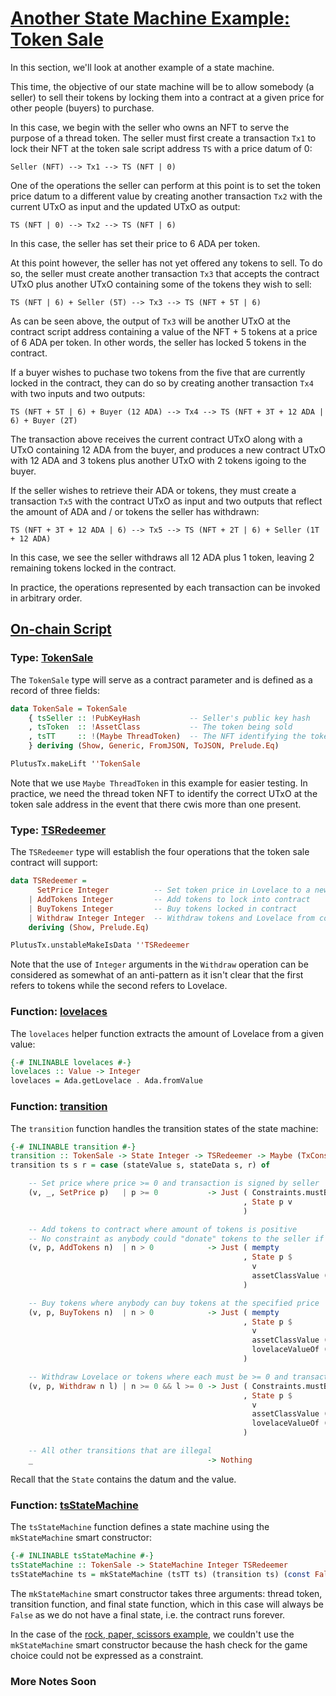 # [Another State Machine Example: Token Sale](https://youtu.be/zW3D2iM5uVg?t=52)

In this section, we'll look at another example of a state machine.

This time, the objective of our state machine will be to allow somebody (a seller) to sell their tokens by locking them into a contract at a given price for other people (buyers) to purchase.

In this case, we begin with the seller who owns an NFT to serve the purpose of a thread token. The seller must first create a transaction `Tx1` to lock their NFT at the token sale script address `TS` with a price datum of 0:

```
Seller (NFT) --> Tx1 --> TS (NFT | 0)
```

One of the operations the seller can perform at this point is to set the token price datum to a different value by creating another transaction `Tx2` with the current UTxO as input and the updated UTxO as output:

```
TS (NFT | 0) --> Tx2 --> TS (NFT | 6)
```

In this case, the seller has set their price to 6 ADA per token.

At this point however, the seller has not yet offered any tokens to sell. To do so, the seller must create another transaction `Tx3` that accepts the contract UTxO plus another UTxO containing some of the tokens they wish to sell:

```
TS (NFT | 6) + Seller (5T) --> Tx3 --> TS (NFT + 5T | 6)
```

As can be seen above, the output of `Tx3` will be another UTxO at the contract script address containing a value of the NFT + 5 tokens at a price of 6 ADA per token. In other words, the seller has locked 5 tokens in the contract.

If a buyer wishes to puchase two tokens from the five that are currently locked in the contract, they can do so by creating another transaction `Tx4` with two inputs and two outputs:

```
TS (NFT + 5T | 6) + Buyer (12 ADA) --> Tx4 --> TS (NFT + 3T + 12 ADA | 6) + Buyer (2T)
```

The transaction above receives the current contract UTxO along with a UTxO containing 12 ADA from the buyer, and produces a new contract UTxO with 12 ADA and 3 tokens plus another UTxO with 2 tokens igoing to the buyer.

If the seller wishes to retrieve their ADA or tokens, they must create a transaction `Tx5` with the contract UTxO as input and two outputs that reflect the amount of ADA and / or tokens the seller has withdrawn:

```
TS (NFT + 3T + 12 ADA | 6) --> Tx5 --> TS (NFT + 2T | 6) + Seller (1T + 12 ADA)
```

In this case, we see the seller withdraws all 12 ADA plus 1 token, leaving 2 remaining tokens locked in the contract.

In practice, the operations represented by each transaction can be invoked in arbitrary order.


## [On-chain Script](https://youtu.be/zW3D2iM5uVg?t=270)

### Type: [TokenSale](https://youtu.be/zW3D2iM5uVg?t=270)

The `TokenSale` type will serve as a contract parameter and is defined as a record of three fields:

```haskell
data TokenSale = TokenSale
    { tsSeller :: !PubKeyHash           -- Seller's public key hash
    , tsToken  :: !AssetClass           -- The token being sold
    , tsTT     :: !(Maybe ThreadToken)  -- The NFT identifying the token sale contract
    } deriving (Show, Generic, FromJSON, ToJSON, Prelude.Eq)

PlutusTx.makeLift ''TokenSale
```

Note that we use `Maybe ThreadToken` in this example for easier testing. In practice, we need the thread token NFT to identify the correct UTxO at the token sale address in the event that there cwis more than one present.

### Type: [TSRedeemer](https://youtu.be/zW3D2iM5uVg?t=340)

The `TSRedeemer` type will establish the four operations that the token sale contract will support:

```haskell
data TSRedeemer =
      SetPrice Integer          -- Set token price in Lovelace to a new value
    | AddTokens Integer         -- Add tokens to lock into contract
    | BuyTokens Integer         -- Buy tokens locked in contract
    | Withdraw Integer Integer  -- Withdraw tokens and Lovelace from contract
    deriving (Show, Prelude.Eq)

PlutusTx.unstableMakeIsData ''TSRedeemer
```

Note that the use of `Integer` arguments in the `Withdraw` operation can be considered as somewhat of an anti-pattern as it isn't clear that the first refers to tokens while the second refers to Lovelace.

### Function: [lovelaces](https://youtu.be/zW3D2iM5uVg?t=384)

The `lovelaces` helper function extracts the amount of Lovelace from a given value:

```haskell
{-# INLINABLE lovelaces #-}
lovelaces :: Value -> Integer
lovelaces = Ada.getLovelace . Ada.fromValue
```

### Function: [transition](https://youtu.be/zW3D2iM5uVg?t=398)

The `transition` function handles the transition states of the state machine:

```haskell
{-# INLINABLE transition #-}
transition :: TokenSale -> State Integer -> TSRedeemer -> Maybe (TxConstraints Void Void, State Integer)
transition ts s r = case (stateValue s, stateData s, r) of

    -- Set price where price >= 0 and transaction is signed by seller
    (v, _, SetPrice p)   | p >= 0           -> Just ( Constraints.mustBeSignedBy (tsSeller ts)
                                                    , State p v
                                                    )

    -- Add tokens to contract where amount of tokens is positive
    -- No constraint as anybody could "donate" tokens to the seller if they want
    (v, p, AddTokens n)  | n > 0            -> Just ( mempty
                                                    , State p $
                                                      v                                       <>
                                                      assetClassValue (tsToken ts) n
                                                    )

    -- Buy tokens where anybody can buy tokens at the specified price
    (v, p, BuyTokens n)  | n > 0            -> Just ( mempty
                                                    , State p $
                                                      v                                       <>
                                                      assetClassValue (tsToken ts) (negate n) <>
                                                      lovelaceValueOf (n * p)
                                                    )

    -- Withdraw Lovelace or tokens where each must be >= 0 and transaction signed by seller
    (v, p, Withdraw n l) | n >= 0 && l >= 0 -> Just ( Constraints.mustBeSignedBy (tsSeller ts)
                                                    , State p $
                                                      v                                       <>
                                                      assetClassValue (tsToken ts) (negate n) <>
                                                      lovelaceValueOf (negate l)
                                                    )

    -- All other transitions that are illegal
    _                                       -> Nothing
```

Recall that the `State` contains the datum and the value.

### Function: [tsStateMachine](https://youtu.be/zW3D2iM5uVg?t=706)

The `tsStateMachine` function defines a state machine using the `mkStateMachine` smart constructor:

```haskell
{-# INLINABLE tsStateMachine #-}
tsStateMachine :: TokenSale -> StateMachine Integer TSRedeemer
tsStateMachine ts = mkStateMachine (tsTT ts) (transition ts) (const False)
```

The `mkStateMachine` smart constructor takes three arguments: thread token, transition function, and final state function, which in this case will always be `False` as we do not have a final state, i.e. the contract runs forever.

In the case of the [rock, paper, scissors example](../lecture07/3_State-Machines.md), we couldn't use the `mkStateMachine` smart constructor because the hash check for the game choice could not be expressed as a constraint.

### More Notes Soon
